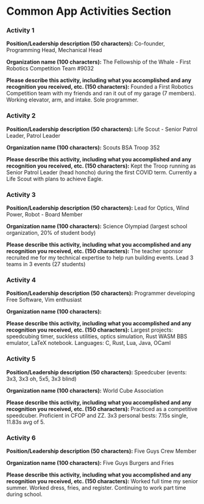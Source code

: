 # Common App Activities Section

### Activity 1

**Position/Leadership description (50 characters):** Co-founder, Programming Head, Mechanical Head

**Organization name (100 characters):** The Fellowship of the Whale - First Robotics Competition Team #9032

**Please describe this activity, including what you accomplished and any
recognition you received, etc. (150 characters):**
Founded a First Robotics Competition team with my friends and ran it out of my
garage (7 members). Working elevator, arm, and intake. Sole programmer.

### Activity 2

**Position/Leadership description (50 characters):** Life Scout - Senior Patrol Leader, Patrol Leader

**Organization name (100 characters):** Scouts BSA Troop 352

**Please describe this activity, including what you accomplished and any
recognition you received, etc. (150 characters):**
Kept the Troop running as Senior Patrol Leader (head honcho) during the first
COVID term. Currently a Life Scout with plans to achieve Eagle.

### Activity 3

**Position/Leadership description (50 characters):** Lead for Optics, Wind Power, Robot - Board Member

**Organization name (100 characters):** Science Olympiad (largest school organization, 20% of student body)

**Please describe this activity, including what you accomplished and any
recognition you received, etc. (150 characters):**
The teacher sponsor recruited me for my technical expertise to help run
building events. Lead 3 teams in 3 events (27 students)

### Activity 4

**Position/Leadership description (50 characters):** Programmer developing Free Software, Vim enthusiast

**Organization name (100 characters):**

**Please describe this activity, including what you accomplished and any
recognition you received, etc. (150 characters):** 
Largest projects: speedcubing timer, suckless utilities, optics simulation, Rust WASM
BBS emulator, LaTeX notebook. Languages: C, Rust, Lua, Java, OCaml

### Activity 5

**Position/Leadership description (50 characters):** Speedcuber (events: 3x3, 3x3 oh, 5x5, 3x3 blind)

**Organization name (100 characters):** World Cube Association

**Please describe this activity, including what you accomplished and any
recognition you received, etc. (150 characters):**
Practiced as a competitive speedcuber. Proficient in CFOP and ZZ. 3x3 personal
bests: 7.15s single, 11.83s avg of 5.

### Activity 6

**Position/Leadership description (50 characters):** Five Guys Crew Member

**Organization name (100 characters):** Five Guys Burgers and Fries

**Please describe this activity, including what you accomplished and any
recognition you received, etc. (150 characters):**
Worked full time my senior summer. Worked dress, fries, and register.
Continuing to work part time during school.

